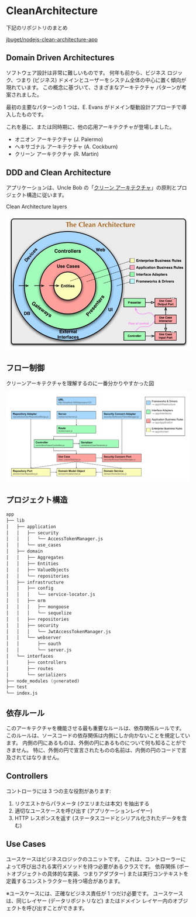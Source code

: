 # CleanArchitecture

下記のリポジトリのまとめ

[jbuget/nodejs-clean-architecture-app](https://github.com/jbuget/nodejs-clean-architecture-app)

## Domain Driven Architectures

ソフトウェア設計は非常に難しいものです。
何年も前から、ビジネス ロジック、つまり (ビジネス) ドメインとユーザーをシステム全体の中心に置く傾向が現れています。
この概念に基づいて、さまざまなアーキテクチャ パターンが考案されました。

最初の主要なパターンの 1 つは、E. Evans がドメイン駆動設計アプローチで導入したものです。

これを基に、または同時期に、他の応用アーキテクチャが登場しました。

- オニオン アーキテクチャ (J. Palermo)
- ヘキサゴナル アーキテクチャ (A. Cockburn)
- クリーン アーキテクチャ (R. Martin)

## DDD and Clean Architecture

アプリケーションは、Uncle Bob の「[クリーン アーキテクチャ](https://blog.cleancoder.com/uncle-bob/2012/08/13/the-clean-architecture.html)」の原則とプロジェクト構造に従います。

Clean Architecture layers

![CleanArchitecture](./img/CleanArchitecture.jpg)

## フロー制御

クリーンアーキテクチャを理解するのに一番分かりやすかった図

![FlowOfControl](./img/FlowOfControl.svg)

## プロジェクト構造

```zsh
app
├── lib
│   ├── application
│   │   ├── security
│   │   │   └── AccessTokenManager.js
│   │   └── use_cases
│   ├── domain
│   │   ├── Aggregates
│   │   ├── Entities
│   │   ├── ValueObjects
│   │   └── repositories
│   ├── infrastructure
│   │   ├── config
│   │   │   └── service-locator.js
│   │   ├── orm
│   │   │   ├── mongoose
│   │   │   └── sequelize
│   │   ├── repositories
│   │   ├── security
│   │   │   └── JwtAccessTokenManager.js
│   │   └── webserver
│   │       ├── oauth
│   │       └── server.js
│   └── interfaces
│       ├── controllers
│       ├── routes
│       └── serializers
├── node_modules (generated)
├── test
└── index.js
```

## 依存ルール

このアーキテクチャを機能させる最も重要なルールは、依存関係ルールです。
このルールは、ソースコードの依存関係は内側にしか向かないことを規定しています。
内側の円にあるものは、外側の円にあるものについて何も知ることができません。
特に、外側の円で宣言されたものの名前は、内側の円のコードで言及されてはなりません。

## Controllers

コントローラには 3 つの主な役割があります:

1. リクエストからパラメータ (クエリまたは本文) を抽出する
2. 適切なユースケースを呼び出す (アプリケーションレイヤー)
3. HTTP レスポンスを返す (ステータスコードとシリアル化されたデータを含む)

## Use Cases

ユースケースはビジネスロジックのユニットです。
これは、コントローラーによって呼び出される実行メソッドを持つ必要があるクラスです。
依存関係 (ポートオブジェクトの具体的な実装、つまりアダプター) または実行コンテキストを定義するコンストラクターを持つ場合があります。

※ユースケースには、正確なビジネス責任が 1 つだけ必要です。
ユースケースは、同じレイヤー (データリポジトリなど) またはドメイン レイヤー内のオブジェクトを呼び出すことができます。
